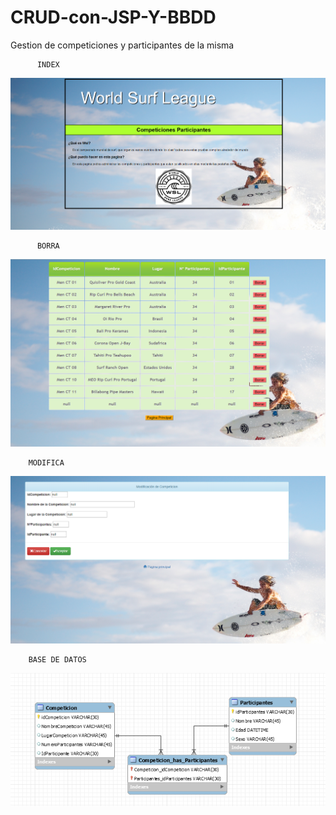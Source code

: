 # CRUD-con-JSP-Y-BBDD

Gestion de competiciones y participantes de la misma

          INDEX
![Index](https://github.com/fjcmolina/CRUD-con-JSP-Y-BBDD/blob/master/Imagenes/INDEX.PNG)

          BORRA
![Borra](https://github.com/fjcmolina/CRUD-con-JSP-Y-BBDD/blob/master/Imagenes/competicionBorrar.PNG)

        MODIFICA
![Modifica](https://github.com/fjcmolina/CRUD-con-JSP-Y-BBDD/blob/master/Imagenes/competicionModificar.PNG)

        BASE DE DATOS
![Base de Datos](https://github.com/fjcmolina/CRUD-con-JSP-Y-BBDD/blob/master/Imagenes/basedatos.PNG)
